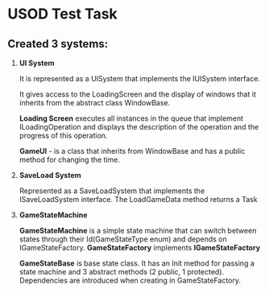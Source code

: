 # USOD Test Task

## Created 3 systems:

1. **UI System**

   It is represented as a UISystem that implements the IUISystem interface.
   
   It gives access to the LoadingScreen and the display of windows that it inherits from the abstract class WindowBase.

   **Loading Screen** executes all instances in the queue that implement ILoadingOperation and displays the description of the operation and the progress of this operation.

   **GameUI** - is a class that inherits from WindowBase and has a public method for changing the time.

3. **SaveLoad System**

    Represented as a SaveLoadSystem that implements the ISaveLoadSystem interface. The LoadGameData method returns a Task<GameData>

3. **GameStateMachine**

    **GameStateMachine** is a simple state machine that can switch between states through their Id(GameStateType enum) and depends on IGameStateFactory.
    **GameStateFactory** implements **IGameStateFactory**

    **GameStateBase** is base state class. It has an Init method for passing a state machine and 3 abstract methods (2 public, 1 protected). Dependencies are introduced when creating in GameStateFactory.
